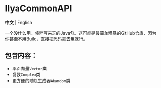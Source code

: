# IlyaCommonAPI

**中文** | English

一个没什么用，纯粹写来玩的Java包。这可能是最简单粗暴的GitHub仓库，因为你甚至不用Build，直接把代码拿去用就行。

## 包含内容：
* 平面向量`Vector`类
* 复数`Complex`类
* 更方便的随机生成器`ARandom`类
